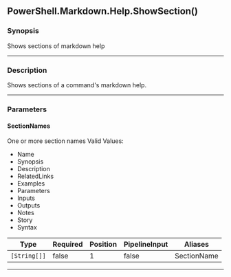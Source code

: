 PowerShell.Markdown.Help.ShowSection()
--------------------------------------




### Synopsis
Shows sections of markdown help



---


### Description

Shows sections of a command's markdown help.



---


### Parameters
#### **SectionNames**
One or more section names
Valid Values:

* Name
* Synopsis
* Description
* RelatedLinks
* Examples
* Parameters
* Inputs
* Outputs
* Notes
* Story
* Syntax






|Type        |Required|Position|PipelineInput|Aliases    |
|------------|--------|--------|-------------|-----------|
|`[String[]]`|false   |1       |false        |SectionName|




---
